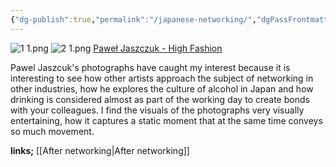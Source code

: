 ```yaml
---
{"dg-publish":true,"permalink":"/japanese-networking/","dgPassFrontmatter":true}
---
```


![1 1.png](/img/user/1%201.png)
![2 1.png](/img/user/2%201.png)
[Paweł Jaszczuk - High Fashion](https://www.artsy.net/show/photo-edition-berlin-pawel-jaszczuk-high-fashion-in-japan-haihuatusiyon-ri-ben)

Pawel Jaszcuk's photographs have caught my interest because it is interesting to see how other artists approach the subject of networking in other industries, how he explores the culture of alcohol in Japan and how drinking is considered almost as part of the working day to create bonds with your colleagues. 
I find the visuals of the photographs very visually entertaining, how it captures a static moment that at the same time conveys so much movement.

**links;** [[After networking\|After networking]]
